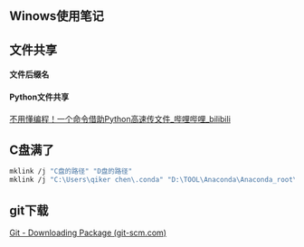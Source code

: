 ## Winows使用笔记



## 文件共享

#### 文件后缀名

#### Python文件共享

[不用懂编程！一个命令借助Python高速传文件_哔哩哔哩_bilibili](https://www.bilibili.com/video/BV1BY4y1n7Ke?spm_id_from=333.999.0.0&vd_source=85ab742cd109995779a9997feb5a09c0)

## C盘满了

```bash
mklink /j "C盘的路径" "D盘的路径"
mklink /j "C:\Users\qiker chen\.conda" "D:\TOOL\Anaconda\Anaconda_root\conda_envs\.conda"
```

## git下载

[Git - Downloading Package (git-scm.com)](https://git-scm.com/download/win)

